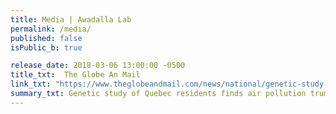 ```yaml
---
title: Media | Awadalla Lab
permalink: /media/
published: false
isPublic_b: true

release_date: 2018-03-06 13:00:00 -0500
title_txt: 	The Globe An Mail
link_txt: "https://www.theglobeandmail.com/news/national/genetic-study-of-quebec-residents-finds-air-pollution-trumps-ancestry/article38217989/"
summary_txt: Genetic study of Quebec residents finds air pollution trumps ancestry
---
```


